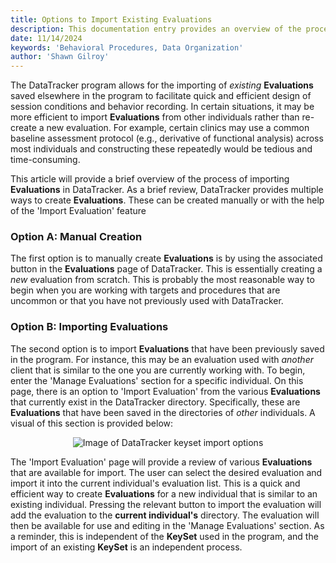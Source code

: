 ```yaml
---
title: Options to Import Existing Evaluations
description: This documentation entry provides an overview of the process of importing existing Evaluations in DataTracker, including the purpose, benefits, and steps to import Evaluations from other individuals.
date: 11/14/2024
keywords: 'Behavioral Procedures, Data Organization'
author: 'Shawn Gilroy'
---
```


The DataTracker program allows for the importing of _existing_ **Evaluations** saved elsewhere in the program to facilitate quick and efficient design of session conditions and behavior recording. In certain situations, it may be more efficient to import **Evaluations** from other individuals rather than re-create a new evaluation. For example, certain clinics may use a common baseline assessment protocol (e.g., derivative of functional analysis) across most individuals and constructing these repeatedly would be tedious and time-consuming.

This article will provide a brief overview of the process of importing **Evaluations** in DataTracker. As a brief review, DataTracker provides multiple ways to create **Evaluations**. These can be created manually or with the help of the 'Import Evaluation' feature

### Option A: Manual Creation

The first option is to manually create **Evaluations** is by using the associated button in the **Evaluations** page of DataTracker. This is essentially creating a _new_ evaluation from scratch. This is probably the most reasonable way to begin when you are working with targets and procedures that are uncommon or that you have not previously used with DataTracker.

### Option B: Importing Evaluations

The second option is to import **Evaluations** that have been previously saved in the program. For instance, this may be an evaluation used with _another_ client that is similar to the one you are currently working with. To begin, enter the 'Manage Evaluations' section for a specific individual. On this page, there is an option to 'Import Evaluation' from the various **Evaluations** that currently exist in the DataTracker directory. Specifically, these are **Evaluations** that have been saved in the directories of _other_ individuals. A visual of this section is provided below:

<div align="center" width="100%">
    <img src="/docs/preview_import_evaluation_ui.png" alt="Image of DataTracker keyset import options"/>
</div>

The 'Import Evaluation' page will provide a review of various **Evaluations** that are available for import. The user can select the desired evaluation and import it into the current individual's evaluation list. This is a quick and efficient way to create **Evaluations** for a new individual that is similar to an existing individual. Pressing the relevant button to import the evaluation will add the evaluation to the **current individual's** directory. The evaluation will then be available for use and editing in the 'Manage Evaluations' section. As a reminder, this is independent of the **KeySet** used in the program, and the import of an existing **KeySet** is an independent process.
